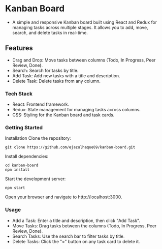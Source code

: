 # Kanban Board
- A simple and responsive Kanban board built using React and Redux for managing tasks across multiple stages. It allows you to add, move, search, and delete tasks in real-time.

## Features
- Drag and Drop: Move tasks between columns (Todo, In Progress, Peer Review, Done).
- Search: Search for tasks by title.
- Add Task: Add new tasks with a title and description.
- Delete Task: Delete tasks from any column.
### Tech Stack
- React: Frontend framework.
- Redux: State management for managing tasks across columns.
- CSS: Styling for the Kanban board and task cards.
### Getting Started

Installation
Clone the repository:

```
git clone https://github.com/ejazulhaque09/kanban-board.git
```
Install dependencies:

```
cd kanban-board
npm install
```
Start the development server:

```
npm start
```
Open your browser and navigate to http://localhost:3000.

### Usage
- Add a Task: Enter a title and description, then click "Add Task".
- Move Tasks: Drag tasks between the columns (Todo, In Progress, Peer Review, Done).
- Search Tasks: Use the search bar to filter tasks by title.
- Delete Tasks: Click the "×" button on any task card to delete it.